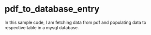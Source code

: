 # pdf_to_database_entry
In this sample code, I am fetching data from pdf and populating data to respective table in a mysql database.
